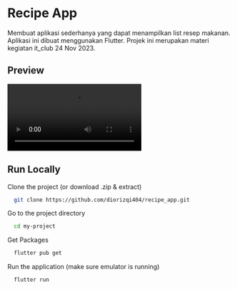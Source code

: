 
# Recipe App

Membuat aplikasi sederhanya yang dapat menampilkan list resep makanan. Aplikasi ini dibuat menggunakan Flutter. Projek ini merupakan materi kegiatan it_club 24 Nov 2023.




## Preview

![App Screenshot](./Preview.mp4)


## Run Locally

Clone the project (or download .zip & extract)

```bash
  git clone https://github.com/diorizqi404/recipe_app.git
```

Go to the project directory

```bash
  cd my-project
```

Get Packages

```bash
  flutter pub get
```

Run the application (make sure emulator is running)

```bash
  flutter run
```
